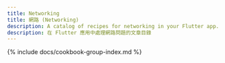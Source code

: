 ```yaml
---
title: Networking
title: 網路 (Networking)
description: A catalog of recipes for networking in your Flutter app.
description: 在 Flutter 應用中處理網路問題的文章目錄
---
```


{% include docs/cookbook-group-index.md %}

